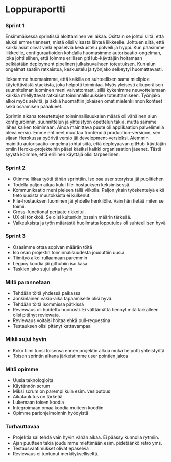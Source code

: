 Loppuraportti
===

### Sprint 1

Ensimmäisessä sprintissä aloittaminen vei aikaa. Osittain se johtui siitä, että aluksi emme tienneet,
mistä olisi viisasta lähteä liikkeelle. Johtuen siitä, että kaikki asiat olivat vielä epäselviä
keskustelu polveili ja hyppi. Kun pääsimme liikkeelle, configuraatioiden kohdalla huomasimme
autorisaatio-ongelman, joka johti siihen, että loimme erillisen gitHub-käyttäjän hoitamaan
pelkästään deployment pipelinen julkaisuvaiheen toteutuksen. Kun alun ongelmat saatiin ratkaistua,
keskustelu ja työnjako selkeytyi huomattavasti. 

Iloksemme huomasimme, että kaikilla on suhteellisen sama mielipide käytettävästä stackista, joka
helpotti toimintaa. Myös yleisesti alkuperäisen suunnitelman luominen meni vaivattomasti, sillä
kykenimme neuvottelemaan kaikkia miellyttävät ratkaisut toiminnallisuuksien toteuttamiseen. Työnjako
alkoi myös selvitä, ja äkkiä huomattiin jokaisen omat mielenkiinnon kohteet sekä osaamisen pääalueet.

Sprintin aikana toteutettujen toiminnallisuuksien määrä oli vähäinen alun konfiguroinnin, suunnittelun
ja yhteistyön opettelun takia, mutta saimme lähes kaiken toimimaan. Ainoa mainittava puute oli
applikaation palvelimella oleva versio. Emme ehtineet muuttaa frontendiä production-versioon,
sen sijaan Herokussa pyörivä versio jäi development-versioksi. Aiemmin mainittu autorisaatio-ongelma
johtui siitä, että deployaavan gitHub-käyttäjän omiin Heroku-projekteihin pääsi käsiksi kaikki
organisaation jäsenet. Tästä syystä koimme, että erillinen käyttäjä olisi tarpeellinen.

### Sprint 2
- Otimme liikaa työtä tähän sprinttiin. Iso osa user storyista jäi puolitiehen
- Todella paljon aikaa kului file-hostauksen keksimisessä.
- Kommunikaatio meni pieleen tällä viikolla. Paljon yksin työskentelyä eikä tieto uusista muutoksista ei kulkenut.
- File-hostauksen luominen jäi yhdelle henkilölle. Vain hän tietää miten se toimii.
- Cross-functional perjaate rikkoitui.
- UX oli tönkköä. Se olisi kuitenkin jossain määrin tärkeää.
- Vaikeuksista ja työn määrästä huolimatta lopputulos oli suhteellisen hyvä

### Sprint 3
- Osasimme ottaa sopivan määrän töitä
- Iso osan projektin toiminnalisuudesta jouduttiin uusia
- Tiimityö alkoi rullaamaan paremmin
- Legacy koodia jäi githubiin iso kasa. 
- Taskien jako sujui aika hyvin

### Mitä parannetaan
- Tehdään töitä yhdessä paikassa
- Jonkinlainen vakio-aika tapaamiselle olisi hyvä.
- Tehdään töitä isommissa pätkissä
- Reviewaus oli hoidettu huonosti. Ei välttämättä tiennyt mitä tarkalleen olisi pitänyt reviewata.
- Reviewaus voitaisi hoitaa ehkä pull-requestina
- Testauksen olisi pitänyt kattavampaa

### Mikä sujui hyvin
- Koko tiimi tunsi toisensa ennen projektin alkua muka helpotti yhteistyötä
- Toisen sprintin aikana järkeistimme user pointien jakoa

### Mitä opimme
- Uusia teknologioita
- Käytännön scrum
- Miksi scrum on parempi kuin esim. vesiputous
- Aikataulutus on tärkeää
- Lukemaan toisen koodia
- Integroimaan omaa koodia muiteen koodiin
- Opimme pariohjelmoinnin hyödyistä

### Turhauttavaa
- Projektia sai tehdä vain hyvin vähän aikaa. Ei  päässy kunnolla rytmiin.
- Ajan puutteen takia jouduimme miettimään esim. pidetäänkö retro yms.
- Testausvaatimukset olivat epäselviä
- Reviewaus ei tuntunut merkitykselliseltä.
